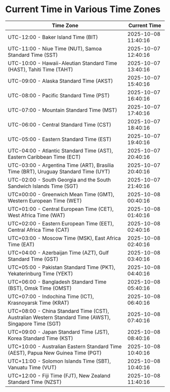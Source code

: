 # Current Time in Various Time Zones

| Time Zone | Current Time |
|-----------|--------------|
| UTC-12:00 - Baker Island Time (BIT) | 2025-10-08 11:40:16 |
| UTC-11:00 - Niue Time (NUT), Samoa Standard Time (SST) | 2025-10-07 12:40:16 |
| UTC-10:00 - Hawaii-Aleutian Standard Time (HAST), Tahiti Time (TAHT) | 2025-10-07 13:40:16 |
| UTC-09:00 - Alaska Standard Time (AKST) | 2025-10-07 15:40:16 |
| UTC-08:00 - Pacific Standard Time (PST) | 2025-10-07 16:40:16 |
| UTC-07:00 - Mountain Standard Time (MST) | 2025-10-07 17:40:16 |
| UTC-06:00 - Central Standard Time (CST) | 2025-10-07 18:40:16 |
| UTC-05:00 - Eastern Standard Time (EST) | 2025-10-07 19:40:16 |
| UTC-04:00 - Atlantic Standard Time (AST), Eastern Caribbean Time (ECT) | 2025-10-07 20:40:16 |
| UTC-03:00 - Argentina Time (ART), Brasília Time (BRT), Uruguay Standard Time (UYT) | 2025-10-07 20:40:16 |
| UTC-02:00 - South Georgia and the South Sandwich Islands Time (SGT) | 2025-10-07 21:40:16 |
| UTC±00:00 - Greenwich Mean Time (GMT), Western European Time (WET) | 2025-10-08 00:40:16 |
| UTC+01:00 - Central European Time (CET), West Africa Time (WAT) | 2025-10-08 01:40:16 |
| UTC+02:00 - Eastern European Time (EET), Central Africa Time (CAT) | 2025-10-08 02:40:16 |
| UTC+03:00 - Moscow Time (MSK), East Africa Time (EAT) | 2025-10-08 02:40:16 |
| UTC+04:00 - Azerbaijan Time (AZT), Gulf Standard Time (GST) | 2025-10-08 03:40:16 |
| UTC+05:00 - Pakistan Standard Time (PKT), Yekaterinburg Time (YEKT) | 2025-10-08 04:40:16 |
| UTC+06:00 - Bangladesh Standard Time (BST), Omsk Time (OMST) | 2025-10-08 05:40:16 |
| UTC+07:00 - Indochina Time (ICT), Krasnoyarsk Time (KRAT) | 2025-10-08 06:40:16 |
| UTC+08:00 - China Standard Time (CST), Australian Western Standard Time (AWST), Singapore Time (SGT) | 2025-10-08 07:40:16 |
| UTC+09:00 - Japan Standard Time (JST), Korea Standard Time (KST) | 2025-10-08 08:40:16 |
| UTC+10:00 - Australian Eastern Standard Time (AEST), Papua New Guinea Time (PGT) | 2025-10-08 10:40:16 |
| UTC+11:00 - Solomon Islands Time (SBT), Vanuatu Time (VUT) | 2025-10-08 10:40:16 |
| UTC+12:00 - Fiji Time (FJT), New Zealand Standard Time (NZST) | 2025-10-08 11:40:16 |

